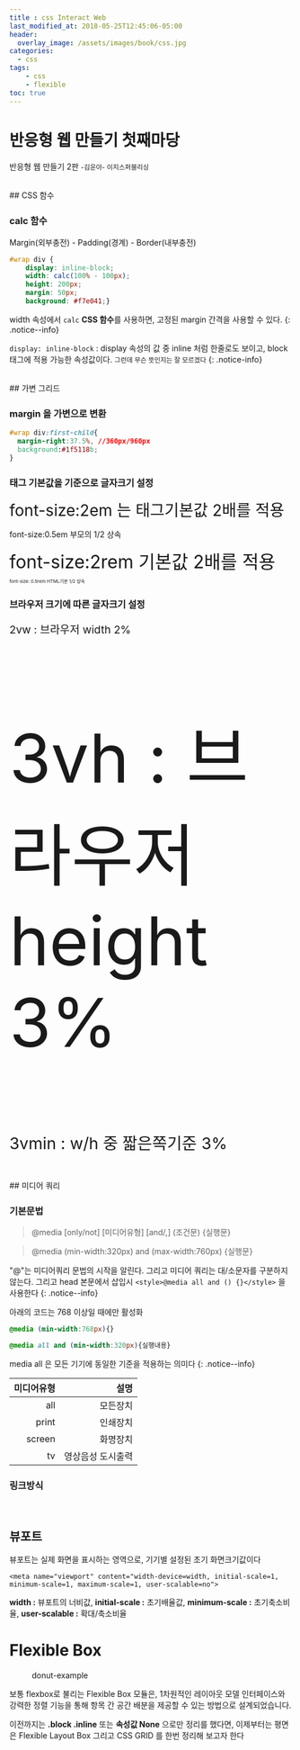```yaml
---
title : css Interact Web
last_modified_at: 2018-05-25T12:45:06-05:00
header:
  overlay_image: /assets/images/book/css.jpg
categories:
  - css
tags: 
    - css
    - flexible
toc: true    
---
```



# 반응형 웹 만들기 첫째마당

반응형 웹 만들기 2판 <small>-김운아- 이지스퍼블리싱</small>

<br>
## CSS 함수

### **calc** 함수

Margin(외부충전) - Padding(경계) - Border(내부충전)

```css
#wrap div {
    display: inline-block;
    width: calc(100% - 100px);
    height: 200px;
    margin: 50px;
    background: #f7e041;}
```

width 속성에서 `calc` **CSS 함수**를 사용하면, 고정된 margin 간격을 사용할 수 있다.
{: .notice--info}

`display: inline-block` : display 속성의 값 중 inline 처럼 한줄로도 보이고, block 태그에 적용 가능한 속성값이다. <small>그런데 무슨 뜻인지는 잘 모르겠다</small>
{: .notice-info}


<br> 
## 가변 그리드

### margin 을 가변으로 변환

```css
#wrap div:first-child{
  margin-right:37.5%, //360px/960px
  background:#1f5118b;
}
```


### 태그 기본값을 기준으로 글자크기 설정

<body>
  <div style="font-size:2em">font-size:2em 는 태그기본값 2배를 적용
    <p style="font-size:0.5em">font-size:0.5em  부모의 1/2 상속</p>
  </div>
  <div style="font-size:2rem">font-size:2rem 기본값 2배를 적용
    <p style="font-size:0.5rem">font-size: 0.5rem HTML기본 1/2 상속</p>
  </div>
</body>


### 브라우저 크기에 따른 글자크기 설정

<body>
  <p style="font-size:2vw">2vw : 브라우저 width 2%</p>
  <p style="font-size:3vh">3vh : 브라우저 height 3%</p>
  <p style="font-size:3vmin">3vmin : w/h 중 짧은쪽기준 3%</p>
</body>


<br>
## 미디어 쿼리

### 기본문법

> @media [only/not] [미디어유형] [and/,] (조건문) {실행문}

> @media (min-width:320px) and (max-width:760px) {실행문}

"@"는 미디어쿼리 문법의 시작을 알린다. 그리고 미디어 쿼리는 대/소문자를 구분하지 않는다. 그리고 head 본문에서 삽입시 `<style>@media all and () {}</style>` 을 사용한다 
{: .notice--info}


아래의 코드는 768 이상일 때에만 활성화

```css
@media (min-width:768px){}
```




```css
@media all and (min-width:320px){실행내용}
```

media all 은 모든 기기에 동일한 기준을 적용하는 의미다
{: .notice--info}

|  미디어유형 |   설명            |
|------------:|------------------:|
| all         | 모든장치          |
| print       | 인쇄장치          |
| screen      | 화명장치          |
| tv          | 영상음성 도시출력 |



### 링크방식

> <link rel="stylesheet"  href="style.css">



<br>

## 뷰포트

뷰포트는 실제 화면을 표시하는 영역으로, 기기별 설정된 초기 화면크기값이다

`<meta name="viewport" content="width-device=width, initial-scale=1, minimum-scale=1, maximum-scale=1, user-scalable=no">`

**width :** 뷰포트의 너비값,  **initial-scale :** 초기배율값, **minimum-scale :** 초기축소비율, **user-scalable :** 확대/축소비율


# Flexible Box

<figure class="align-center">
  <img src="http://www.onextrapixel.com/wp-content/uploads/2013/04/flexbox-elements.jpg" alt="">
  <figcaption>donut-example</figcaption>
</figure>

보통 flexbox로 불리는 Flexible Box 모듈은, 1차원적인 레이아웃 모델 인터페이스와 강력한 정렬 기능을 통해 항목 간 공간 배분을 제공할 수 있는 방법으로 설계되었습니다. 

이전까지는 **.block .inline** 또는 **속성값 None** 으로만 정리를 했다면, 이제부터는 평면은 Flexible Layout Box 그리고 CSS GRID 를 한번 정리해 보고자 한다